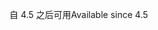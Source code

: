 <span data-ttu-id="ab5ee-101">自 4.5 之后可用</span><span class="sxs-lookup"><span data-stu-id="ab5ee-101">Available since 4.5</span></span>